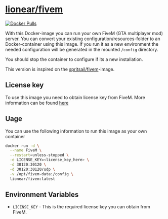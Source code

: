 [hub]: https://hub.docker.com/r/lionear/fivem
[git]: https://github.com/lionear/fivem-docker

# [lionear/fivem][hub]

[![Docker Pulls](https://raster.shields.io/docker/pulls/lionear/fivem.svg)][hub]

With this Docker-image you can run your own FiveM (GTA multiplayer mod) server.
You can convert your existing configuration/resources-folder to an Docker-container using this image. If you run it as a new environment the needed configuration will be generated in the mounted `/config` directory.

You should stop the container to configure if its a new installation.

This version is inspired on the [spritsail/fivem](https://github.com/spritsail/fivem)-image.

## License key

To use this image you need to obtain license key from FiveM. More information can be found [here](https://forum.fivem.net/t/explained-how-to-make-add-a-server-key/56120)

## Uage

You can use the following information to run this image as your own container

```sh
docker run -d \
  --name FiveM \
  --restart=unless-stopped \
  -e LICENSE_KEY=<license_key_here> \
  -d 30120:30120 \
  -d 30120:30120/udp \
  -v /opt/fivem-data:/config \
  lionear/fivem:latest
```

## Environment Variables
- `LICENSE_KEY` - This is the required license key you can obtain from FiveM.
 
